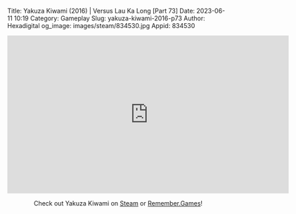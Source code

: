 Title: Yakuza Kiwami (2016) | Versus Lau Ka Long [Part 73]
Date: 2023-06-11 10:19
Category: Gameplay
Slug: yakuza-kiwami-2016-p73
Author: Hexadigital
og_image: images/steam/834530.jpg
Appid: 834530

<center><iframe src="https://www.youtube.com/embed/lU-D9p7KBw8?feature=oembed" allow="accelerometer; autoplay; encrypted-media; gyroscope; picture-in-picture" width="640" height="360" frameborder="0"></iframe>

Check out Yakuza Kiwami on [Steam](https://store.steampowered.com/app/834530/?curator_clanid=34633900) or [Remember.Games](https://remember.games/game/342/)!</center>